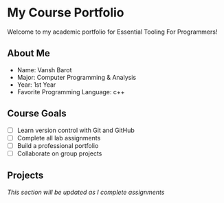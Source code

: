 # My Course Portfolio

Welcome to my academic portfolio for Essential Tooling For Programmers!

## About Me
- Name: Vansh Barot
- Major: Computer Programming & Analysis
- Year: 1st Year
- Favorite Programming Language: c++

## Course Goals
- [ ] Learn version control with Git and GitHub
- [ ] Complete all lab assignments
- [ ] Build a professional portfolio
- [ ] Collaborate on group projects

## Projects
*This section will be updated as I complete assignments*

